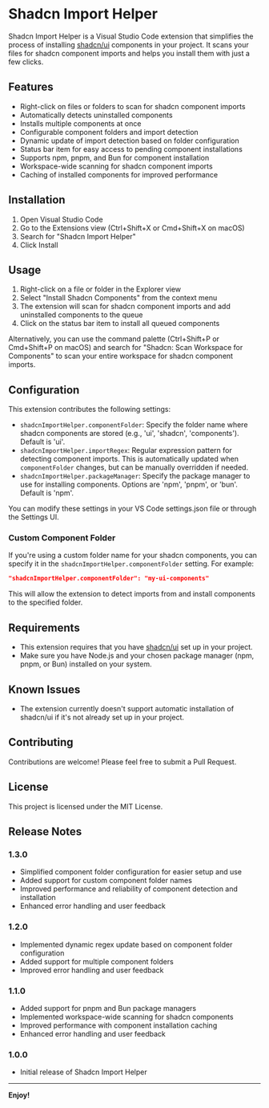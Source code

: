 # Shadcn Import Helper

Shadcn Import Helper is a Visual Studio Code extension that simplifies the process of installing [shadcn/ui](https://ui.shadcn.com/) components in your project. It scans your files for shadcn component imports and helps you install them with just a few clicks.

## Features

- Right-click on files or folders to scan for shadcn component imports
- Automatically detects uninstalled components
- Installs multiple components at once
- Configurable component folders and import detection
- Dynamic update of import detection based on folder configuration
- Status bar item for easy access to pending component installations
- Supports npm, pnpm, and Bun for component installation
- Workspace-wide scanning for shadcn component imports
- Caching of installed components for improved performance

## Installation

1. Open Visual Studio Code
2. Go to the Extensions view (Ctrl+Shift+X or Cmd+Shift+X on macOS)
3. Search for "Shadcn Import Helper"
4. Click Install

## Usage

1. Right-click on a file or folder in the Explorer view
2. Select "Install Shadcn Components" from the context menu
3. The extension will scan for shadcn component imports and add uninstalled components to the queue
4. Click on the status bar item to install all queued components

Alternatively, you can use the command palette (Ctrl+Shift+P or Cmd+Shift+P on macOS) and search for "Shadcn: Scan Workspace for Components" to scan your entire workspace for shadcn component imports.

## Configuration

This extension contributes the following settings:

- `shadcnImportHelper.componentFolder`: Specify the folder name where shadcn components are stored (e.g., 'ui', 'shadcn', 'components'). Default is 'ui'.
- `shadcnImportHelper.importRegex`: Regular expression pattern for detecting component imports. This is automatically updated when `componentFolder` changes, but can be manually overridden if needed.
- `shadcnImportHelper.packageManager`: Specify the package manager to use for installing components. Options are 'npm', 'pnpm', or 'bun'. Default is 'npm'.

You can modify these settings in your VS Code settings.json file or through the Settings UI.

### Custom Component Folder

If you're using a custom folder name for your shadcn components, you can specify it in the `shadcnImportHelper.componentFolder` setting. For example:

```json
"shadcnImportHelper.componentFolder": "my-ui-components"
```

This will allow the extension to detect imports from and install components to the specified folder.

## Requirements

- This extension requires that you have [shadcn/ui](https://ui.shadcn.com/) set up in your project.
- Make sure you have Node.js and your chosen package manager (npm, pnpm, or Bun) installed on your system.

## Known Issues

- The extension currently doesn't support automatic installation of shadcn/ui if it's not already set up in your project.

## Contributing

Contributions are welcome! Please feel free to submit a Pull Request.

## License

This project is licensed under the MIT License.

## Release Notes

### 1.3.0

- Simplified component folder configuration for easier setup and use
- Added support for custom component folder names
- Improved performance and reliability of component detection and installation
- Enhanced error handling and user feedback

### 1.2.0

- Implemented dynamic regex update based on component folder configuration
- Added support for multiple component folders
- Improved error handling and user feedback

### 1.1.0

- Added support for pnpm and Bun package managers
- Implemented workspace-wide scanning for shadcn components
- Improved performance with component installation caching
- Enhanced error handling and user feedback

### 1.0.0

- Initial release of Shadcn Import Helper

---

**Enjoy!**
